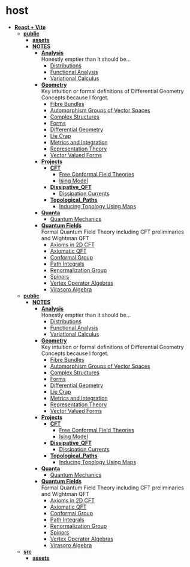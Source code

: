 <!-- generated by markdown-notes-tree -->

# host

<!-- optional markdown-notes-tree directory description starts here -->

<!-- optional markdown-notes-tree directory description ends here -->

- [**React + Vite**](notebook)
    - [**public**](notebook/dist)
        - [**assets**](notebook/dist/assets)
        - [**NOTES**](notebook/dist/NOTES)
            - [**Analysis**](notebook/dist/NOTES/Analysis)  
                Honestly emptier than it should be...
                - [Distributions](notebook/dist/NOTES/Analysis/Distributions.md)
                - [Functional Analysis](notebook/dist/NOTES/Analysis/Functional_Analysis.md)
                - [Variational Calculus](notebook/dist/NOTES/Analysis/Variational_Calculus.md)
            - [**Geometry**](notebook/dist/NOTES/Geometry)  
                Key intuition or formal definitions of Differential Geometry Concepts because I forget.
                - [Fibre Bundles](notebook/dist/NOTES/Geometry/Bundles.md)
                - [Automorphism Groups of Vector Spaces](notebook/dist/NOTES/Geometry/Common_Vector_Space_Groups.md)
                - [Complex Structures](notebook/dist/NOTES/Geometry/Complex_Structures.md)
                - [Forms](notebook/dist/NOTES/Geometry/Forms.md)
                - [Differential Geometry](notebook/dist/NOTES/Geometry/Geometry.md)
                - [Lie Crap](notebook/dist/NOTES/Geometry/Lie_Crap.md)
                - [Metrics and Integration](notebook/dist/NOTES/Geometry/Metrics.md)
                - [Representation Theory](notebook/dist/NOTES/Geometry/Representations.md)
                - [Vector Valued Forms](notebook/dist/NOTES/Geometry/Vector_Valued_Forms.md)
            - [**Projects**](notebook/dist/NOTES/Projects)
                - [**CFT**](notebook/dist/NOTES/Projects/CFT)
                    - [Free Conformal Field Theories](notebook/dist/NOTES/Projects/CFT/Free_Fields.md)
                    - [Ising Model](notebook/dist/NOTES/Projects/CFT/Ising_Model.md)
                - [**Dissipative_QFT**](notebook/dist/NOTES/Projects/Dissipative_QFT)
                    - [Dissipation Currents](notebook/dist/NOTES/Projects/Dissipative_QFT/Dissipation_Currents.md)
                - [**Topological_Paths**](notebook/dist/NOTES/Projects/Topological_Paths)
                    - [Inducing Topology Using Maps](notebook/dist/NOTES/Projects/Topological_Paths/Inducing_Topology.md)
            - [**Quanta**](notebook/dist/NOTES/Quanta)
                - [Quantum Mechanics](notebook/dist/NOTES/Quanta/Start_Here.md)
            - [**Quantum Fields**](notebook/dist/NOTES/Quantum_Fields)  
                Formal Quantum Field Theory including CFT preliminaries and Wightman QFT
                - [Axioms in 2D CFT](notebook/dist/NOTES/Quantum_Fields/2D_CFT_Axioms.md)
                - [Axiomatic QFT](notebook/dist/NOTES/Quantum_Fields/Axiomatic_QFT.md)
                - [Conformal Group](notebook/dist/NOTES/Quantum_Fields/Conformal_Group.md)
                - [Path Integrals](notebook/dist/NOTES/Quantum_Fields/Path_Integrals.md)
                - [Renormalization Group](notebook/dist/NOTES/Quantum_Fields/Renormalization_Group.md)
                - [Spinors](notebook/dist/NOTES/Quantum_Fields/Spinors.md)
                - [Vertex Operator Algebras](notebook/dist/NOTES/Quantum_Fields/Vertex_Operator_Algebras.md)
                - [Virasoro Algebra](notebook/dist/NOTES/Quantum_Fields/Virasoro_Algebra.md)
    - [**public**](notebook/public)
        - [**NOTES**](notebook/public/NOTES)
            - [**Analysis**](notebook/public/NOTES/Analysis)  
                Honestly emptier than it should be...
                - [Distributions](notebook/public/NOTES/Analysis/Distributions.md)
                - [Functional Analysis](notebook/public/NOTES/Analysis/Functional_Analysis.md)
                - [Variational Calculus](notebook/public/NOTES/Analysis/Variational_Calculus.md)
            - [**Geometry**](notebook/public/NOTES/Geometry)  
                Key intuition or formal definitions of Differential Geometry Concepts because I forget.
                - [Fibre Bundles](notebook/public/NOTES/Geometry/Bundles.md)
                - [Automorphism Groups of Vector Spaces](notebook/public/NOTES/Geometry/Common_Vector_Space_Groups.md)
                - [Complex Structures](notebook/public/NOTES/Geometry/Complex_Structures.md)
                - [Forms](notebook/public/NOTES/Geometry/Forms.md)
                - [Differential Geometry](notebook/public/NOTES/Geometry/Geometry.md)
                - [Lie Crap](notebook/public/NOTES/Geometry/Lie_Crap.md)
                - [Metrics and Integration](notebook/public/NOTES/Geometry/Metrics.md)
                - [Representation Theory](notebook/public/NOTES/Geometry/Representations.md)
                - [Vector Valued Forms](notebook/public/NOTES/Geometry/Vector_Valued_Forms.md)
            - [**Projects**](notebook/public/NOTES/Projects)
                - [**CFT**](notebook/public/NOTES/Projects/CFT)
                    - [Free Conformal Field Theories](notebook/public/NOTES/Projects/CFT/Free_Fields.md)
                    - [Ising Model](notebook/public/NOTES/Projects/CFT/Ising_Model.md)
                - [**Dissipative_QFT**](notebook/public/NOTES/Projects/Dissipative_QFT)
                    - [Dissipation Currents](notebook/public/NOTES/Projects/Dissipative_QFT/Dissipation_Currents.md)
                - [**Topological_Paths**](notebook/public/NOTES/Projects/Topological_Paths)
                    - [Inducing Topology Using Maps](notebook/public/NOTES/Projects/Topological_Paths/Inducing_Topology.md)
            - [**Quanta**](notebook/public/NOTES/Quanta)
                - [Quantum Mechanics](notebook/public/NOTES/Quanta/Start_Here.md)
            - [**Quantum Fields**](notebook/public/NOTES/Quantum_Fields)  
                Formal Quantum Field Theory including CFT preliminaries and Wightman QFT
                - [Axioms in 2D CFT](notebook/public/NOTES/Quantum_Fields/2D_CFT_Axioms.md)
                - [Axiomatic QFT](notebook/public/NOTES/Quantum_Fields/Axiomatic_QFT.md)
                - [Conformal Group](notebook/public/NOTES/Quantum_Fields/Conformal_Group.md)
                - [Path Integrals](notebook/public/NOTES/Quantum_Fields/Path_Integrals.md)
                - [Renormalization Group](notebook/public/NOTES/Quantum_Fields/Renormalization_Group.md)
                - [Spinors](notebook/public/NOTES/Quantum_Fields/Spinors.md)
                - [Vertex Operator Algebras](notebook/public/NOTES/Quantum_Fields/Vertex_Operator_Algebras.md)
                - [Virasoro Algebra](notebook/public/NOTES/Quantum_Fields/Virasoro_Algebra.md)
    - [**src**](notebook/src)
        - [**assets**](notebook/src/assets)
